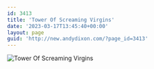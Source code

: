 ```yaml
---
id: 3413
title: 'Tower Of Screaming Virgins'
date: '2023-03-17T13:45:40+00:00'
layout: page
guid: 'http://new.andydixon.com/?page_id=3413'
---
```


![Tower Of Screaming Virgins](https://i0.wp.com/assets.g8x2.ldn.idrivee2-23.com/posters/Tower%20Of%20Screaming%20Virgins%2001.jpg?w=1200&ssl=1 "Tower Of Screaming Virgins")